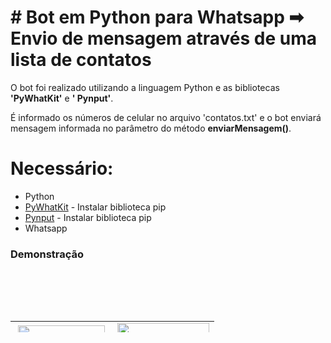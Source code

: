 # # Bot em Python para Whatsapp ️➡ ️️Envio de mensagem através de uma lista de contatos

O bot foi realizado utilizando a linguagem Python e as bibliotecas <strong>'PyWhatKit'</strong> e <strong>'
Pynput'</strong>.

É informado os números de celular no arquivo 'contatos.txt' e o bot enviará mensagem informada no parâmetro do
método <strong>enviarMensagem()</strong>.

# Necessário:

* Python
* [PyWhatKit](https://pypi.org/project/pywhatkit/) - Instalar biblioteca pip
* [Pynput](https://pypi.org/project/pynput/) - Instalar biblioteca pip
* Whatsapp

### Demonstração

<img style="display: block; margin-left: auto; margin-right: auto;" src="https://i.ibb.co/svdfY1r/console.png" alt="" />
<br>
<img style="display: block; margin-left: auto; margin-right: auto;" src="https://i.ibb.co/q7DSHG9/resultado-console.png" alt="" />
<br>

<p style="text-align: center;">&nbsp; &nbsp; &nbsp; &nbsp; &nbsp; &nbsp; &nbsp; &nbsp;</p>
<table style="height: 18px; width: 100%; border-collapse: collapse; margin-left: auto; margin-right: auto;" border="0">
<tbody>
<tr style="height: 18px;">
<td style="width: 50%; height: 18px;"><img style="display: block; margin-left: auto; margin-right: auto;" src="https://camo.githubusercontent.com/91de473fa3f2f749a56effc3e64f1049d108251f/68747470733a2f2f75706c6f61642e77696b696d656469612e6f72672f77696b6970656469612f636f6d6d6f6e732f7468756d622f632f63332f507974686f6e2d6c6f676f2d6e6f746578742e7376672f37363870782d507974686f6e2d6c6f676f2d6e6f746578742e7376672e706e67" alt="" width="139" height="139" /></td>
<td style="width: 50%; height: 18px;"><img style="display: block; margin-left: auto; margin-right: auto;" src="https://www.jungnapratica.com.br/wp-content/uploads/2019/05/icon-whatsApp.png" alt="" width="147" height="147" /></td>
</tr>
</tbody>
</table>